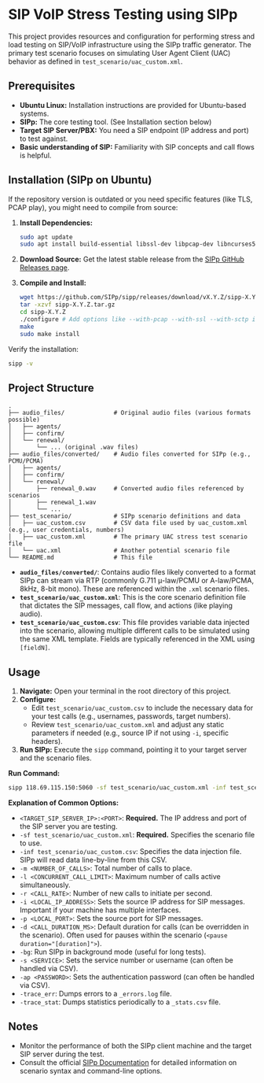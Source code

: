 # SIP VoIP Stress Testing using SIPp

This project provides resources and configuration for performing stress and load testing on SIP/VoIP infrastructure using the SIPp traffic generator. The primary test scenario focuses on simulating User Agent Client (UAC) behavior as defined in `test_scenario/uac_custom.xml`.

## Prerequisites

*   **Ubuntu Linux:** Installation instructions are provided for Ubuntu-based systems.
*   **SIPp:** The core testing tool. (See Installation section below)
*   **Target SIP Server/PBX:** You need a SIP endpoint (IP address and port) to test against.
*   **Basic understanding of SIP:** Familiarity with SIP concepts and call flows is helpful.

## Installation (SIPp on Ubuntu)
If the repository version is outdated or you need specific features (like TLS, PCAP play), you might need to compile from source:

1.  **Install Dependencies:**
    ```bash
    sudo apt update
    sudo apt install build-essential libssl-dev libpcap-dev libncurses5-dev libnet1-dev # Add libsctp-dev if SCTP support is needed
    ```

2.  **Download Source:** Get the latest stable release from the [SIPp GitHub Releases page](https://github.com/SIPp/sipp/releases).

3.  **Compile and Install:**
    ```bash
    wget https://github.com/SIPp/sipp/releases/download/vX.Y.Z/sipp-X.Y.Z.tar.gz # Replace X.Y.Z with version number
    tar -xzvf sipp-X.Y.Z.tar.gz
    cd sipp-X.Y.Z
    ./configure # Add options like --with-pcap --with-ssl --with-sctp if needed
    make
    sudo make install
    ```

Verify the installation:
```bash
sipp -v
```

## Project Structure

```
.
├── audio_files/              # Original audio files (various formats possible)
│   ├── agents/
│   ├── confirm/
│   └── renewal/
│       └── ... (original .wav files)
├── audio_files/converted/    # Audio files converted for SIPp (e.g., PCMU/PCMA)
│   ├── agents/
│   ├── confirm/
│   └── renewal/
│       ├── renewal_0.wav     # Converted audio files referenced by scenarios
│       ├── renewal_1.wav
│       └── ...
├── test_scenario/            # SIPp scenario definitions and data
│   ├── uac_custom.csv        # CSV data file used by uac_custom.xml (e.g., user credentials, numbers)
│   ├── uac_custom.xml        # The primary UAC stress test scenario file
│   └── uac.xml               # Another potential scenario file
└── README.md                 # This file
```

*   **`audio_files/converted/`**: Contains audio files likely converted to a format SIPp can stream via RTP (commonly G.711 μ-law/PCMU or A-law/PCMA, 8kHz, 8-bit mono). These are referenced within the `.xml` scenario files.
*   **`test_scenario/uac_custom.xml`**: This is the core scenario definition file that dictates the SIP messages, call flow, and actions (like playing audio).
*   **`test_scenario/uac_custom.csv`**: This file provides variable data injected into the scenario, allowing multiple different calls to be simulated using the same XML template. Fields are typically referenced in the XML using `[fieldN]`.

## Usage

1.  **Navigate:** Open your terminal in the root directory of this project.
2.  **Configure:**
    *   Edit `test_scenario/uac_custom.csv` to include the necessary data for your test calls (e.g., usernames, passwords, target numbers).
    *   Review `test_scenario/uac_custom.xml` and adjust any static parameters if needed (e.g., source IP if not using `-i`, specific headers).
3.  **Run SIPp:** Execute the `sipp` command, pointing it to your target server and the scenario files.

**Run Command:**

```bash
sipp 118.69.115.150:5060 -sf test_scenario/uac_custom.xml -inf test_scenario/uac_custom.csv -m 1000 -l 150 -r 15 -i 210.245.0.142 -p 5060 -d 10 -trace_err -trace_stat
```

**Explanation of Common Options:**

*   `<TARGET_SIP_SERVER_IP>:<PORT>`: **Required.** The IP address and port of the SIP server you are testing.
*   `-sf test_scenario/uac_custom.xml`: **Required.** Specifies the scenario file to use.
*   `-inf test_scenario/uac_custom.csv`: Specifies the data injection file. SIPp will read data line-by-line from this CSV.
*   `-m <NUMBER_OF_CALLS>`: Total number of calls to place.
*   `-l <CONCURRENT_CALL_LIMIT>`: Maximum number of calls active simultaneously.
*   `-r <CALL_RATE>`: Number of new calls to initiate per second.
*   `-i <LOCAL_IP_ADDRESS>`: Sets the source IP address for SIP messages. Important if your machine has multiple interfaces.
*   `-p <LOCAL_PORT>`: Sets the source port for SIP messages.
*   `-d <CALL_DURATION_MS>`: Default duration for calls (can be overridden in the scenario). Often used for pauses within the scenario (`<pause duration="[duration]">`).
*   `-bg`: Run SIPp in background mode (useful for long tests).
*   `-s <SERVICE>`: Sets the service number or username (can often be handled via CSV).
*   `-ap <PASSWORD>`: Sets the authentication password (can often be handled via CSV).
*   `-trace_err`: Dumps errors to a `_errors.log` file.
*   `-trace_stat`: Dumps statistics periodically to a `_stats.csv` file.

## Notes

*   Monitor the performance of both the SIPp client machine and the target SIP server during the test.
*   Consult the official [SIPp Documentation](https://sipp.readthedocs.io/en/latest/) for detailed information on scenario syntax and command-line options.

